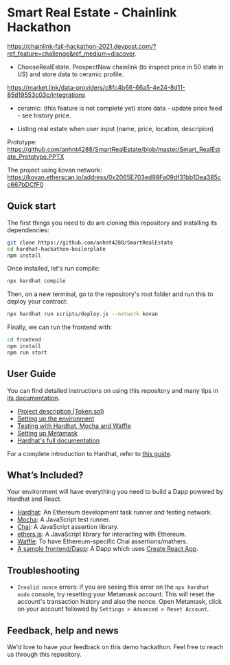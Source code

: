 # Smart Real Estate - Chainlink Hackathon

https://chainlink-fall-hackathon-2021.devpost.com/?ref_feature=challenge&ref_medium=discover.

- ChooseRealEstate. ProspectNow chainlink (to inspect price in 50 state in US) and store data to ceramic profile. 

https://market.link/data-providers/c8fc4b66-66a5-4e24-8d11-85d19553c03c/integrations

- ceramic: (this feature is not complete yet)
store data - update price feed - see history price.

- Listing real estate when user input (name, price, location, descripion)

Prototype: https://github.com/anhnt4288/SmartRealEstate/blob/master/Smart_RealEstate_Prototype.PPTX 

The project using kovan network: 
https://kovan.etherscan.io/address/0x2065E703ed98Fa09df31bb1Dea385cc667bDCfF0

## Quick start

The first things you need to do are cloning this repository and installing its
dependencies:

```sh
git clone https://github.com/anhnt4288/SmartRealEstate
cd hardhat-hackathon-boilerplate
npm install
```

Once installed, let's run compile:

```sh
npx hardhat compile
```

Then, on a new terminal, go to the repository's root folder and run this to
deploy your contract:

```sh
npx hardhat run scripts/deploy.js --network kovan
```

Finally, we can run the frontend with:

```sh
cd frontend
npm install
npm run start
```

## User Guide

You can find detailed instructions on using this repository and many tips in [its documentation](https://hardhat.org/tutorial).

- [Project description (Token.sol)](https://hardhat.org/tutorial/4-contracts/)
- [Setting up the environment](https://hardhat.org/tutorial/1-setup/)
- [Testing with Hardhat, Mocha and Waffle](https://hardhat.org/tutorial/5-test/)
- [Setting up Metamask](https://hardhat.org/tutorial/8-frontend/#setting-up-metamask)
- [Hardhat's full documentation](https://hardhat.org/getting-started/)

For a complete introduction to Hardhat, refer to [this guide](https://hardhat.org/getting-started/#overview).

## What’s Included?

Your environment will have everything you need to build a Dapp powered by Hardhat and React.

- [Hardhat](https://hardhat.org/): An Ethereum development task runner and testing network.
- [Mocha](https://mochajs.org/): A JavaScript test runner.
- [Chai](https://www.chaijs.com/): A JavaScript assertion library.
- [ethers.js](https://docs.ethers.io/ethers.js/html/): A JavaScript library for interacting with Ethereum.
- [Waffle](https://github.com/EthWorks/Waffle/): To have Ethereum-specific Chai assertions/mathers.
- [A sample frontend/Dapp](./frontend): A Dapp which uses [Create React App](https://github.com/facebook/create-react-app).

## Troubleshooting

- `Invalid nonce` errors: if you are seeing this error on the `npx hardhat node`
  console, try resetting your Metamask account. This will reset the account's
  transaction history and also the nonce. Open Metamask, click on your account
  followed by `Settings > Advanced > Reset Account`.

## Feedback, help and news

We'd love to have your feedback on this demo hackathon. Feel free to reach us through this repository.

